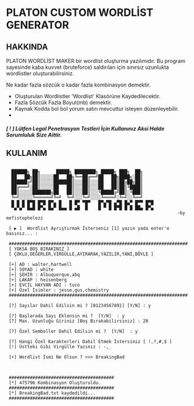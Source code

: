 # PLATON CUSTOM WORDLİST GENERATOR


## HAKKINDA

PLATON WORDLİST MAKER bir wordlist oluşturma yazılımıdır.
Bu program sayesinde kaba kuvvet (bruteforce) saldırıları
için sınırsız uzunlukta wordlistler oluşturabilirsiniz.

Ne kadar fazla sözcük o kadar fazla kombinasyon demektir.

- Oluşturulan Wordlistler 'Wordlist' Klasörüne Kaydedilecektir.
- Fazla Sözcük Fazla Boyut(mb) demektir.
- Kaynak Kodda bol bol yorum satırı mevcuttur isteyen düzenleyebilir.
- 
#####  [ ! ] Lütfen Legal Penetrasyon Testleri İçin Kullanınız Aksi Halde Sorumluluk Size Aittir.
             
## KULLANIM 
```

  ██████╗ ██╗      █████╗ ████████╗ █████╗ ███╗  ██╗
  ██   ██╗██║░░░░░██   ██╗╚══██╔══╝██   ██╗████╗░██║
  ██████╔╝██║░░░░░███████║░░░██║░░░██   ██║██╔██╗██║
  ██╔═══╝░██║░░░░░██   ██║░░░██║░░░██   ██║██║╚████║
  ██║░░░░░███████╗██   ██║░░░██║░░░╚█████╔╝██║░╚███║
  ╚═╝░░░░░╚══════╝╚═╝  ╚═╝░░░╚═╝░░░░╚════╝░╚═╝░░╚══╝
  █ █ █ █▀█ █▀█ █▀▄ █   █ █▀ ▀█▀   █▀▄▀█ ▄▀█ █▄▀ █▀▀ █▀█
  ▀▄▀▄▀ █▄█ █▀▄ █▄▀ █▄▄ █ ▄█  █    █ ▀ █ █▀█ █ █ ██▄ █▀▄
                                                                 -by mefistophelezz

 [ ▶ ]  Wordlist Ayrıştırmak İsterseniz [1] yazın yada enter'e basınız... :

 ####################################################################
 [ YOKSA BOŞ BIRAKINIZ ]
 [ ÇOKLU,DEĞERLER,VİRGÜLLE,AYIRARAK,YAZILIR,YANİ,BÖYLE ]

 [+] AD : walter,hartwell
 [+] SOYAD : white
 [+] ŞEHİR : Albuquerque,abq
 [+] LAKAP : heisenberg
 [+] EVCİL HAYVAN ADI : tuco
 [+] Özel İsimler : jesse,gus,chemistry
 ####################################################################

 [?] Sayılar Dahil Edilsin mi ? [0123456789}] [Y/N] : y

 [?] Başlarada Sayı Eklensin mi ?  [Y/N]  : y
 [?] Max. Uzunluğu Giriniz [Boş Bırakabilirsiniz] : 20

 [?] Özel Semboller Dahil Edilsin mi ?  [Y/N]  : y

 [?] Hangi Özel Karakterleri Dahil Etmek İstersiniz [ !,?,#,$ ]
 [!] Üstteki Gibi Virgülle Yazınız : -,_

 [+] Wordlist İsmi Ne Olsun ? >>> BreakingBad



 ########################################
 [*] 475796 Kombinasyon Oluşturuldu.
 ########################################
 [*] BreakingBad.txt kaydedildi...
 ########################################
```
